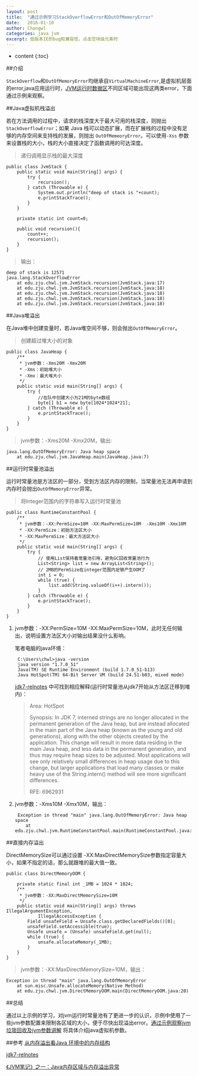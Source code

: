 ```yaml
---
layout: post
title:  "通过示例学习StackOverflowError和OutOfMemoryError"
date:   2016-01-10
author: Changwl
categories: java jvm
excerpt: 低版本IE的bug和兼容性，点击空块级元素时
---
```


* content
{:toc}


##介绍

`StackOverflow`和`OutOfMemoryError`均继承自`VirtualMachineError`,是虚拟机层面的error,java应用运行时，[JVM运行时数据区](/2016/01/05/jvm/runtime/data/area "JVM运行时数据区")不同区域可能出现这两类error，下面通过示例来观察。


##Java虚拟机栈溢出

若在方法调用的过程中，请求的栈深度大于最大可用的栈深度，则抛出`StackOverflowError`；如果 Java 栈可以动态扩展，而在扩展栈的过程中没有足够的内存空间来支持栈的发展，则抛出 `OutOfMemeoryError`。可以使用`-Xss` 参数来设置栈的大小，栈的大小直接决定了函数调用的可达深度。

> 递归调用显示栈的最大深度

    public class JvmStack {
        public static void main(String[] args) {
            try {
                recursion();
            } catch (Throwable e) {
                System.out.println("deep of stack is "+count);
                e.printStackTrace();
            }
        }
        
        private static int count=0;
        
        public void recursion(){
            count++;
            recursion();
        }
    }

> 输出：
    
    deep of stack is 12571
    java.lang.StackOverflowError
        at edu.zju.chwl.jvm.JvmStack.recursion(JvmStack.java:17)
        at edu.zju.chwl.jvm.JvmStack.recursion(JvmStack.java:18)
        at edu.zju.chwl.jvm.JvmStack.recursion(JvmStack.java:18)
        at edu.zju.chwl.jvm.JvmStack.recursion(JvmStack.java:18)
        at edu.zju.chwl.jvm.JvmStack.recursion(JvmStack.java:18)


##Java堆溢出

在Java堆中创建变量时，若Java堆空间不够，则会抛出`OutOfMemoryError`。

> 创建超过堆大小的对象

    public class JavaHeap {
        /**
         * jvm参数：-Xms20M -Xmx20M
         * -Xms：初始堆大小
         * -Xmx：最大堆大小
         */
        public static void main(String[] args) {        
            try {
                //在队中创建大小为21M的byte数组
                byte[] b1 = new byte[1024*1024*21];
            } catch (Throwable e) {
                e.printStackTrace();
            }                        
        }
    }

> jvm参数：-Xms20M -Xmx20M，输出:

    java.lang.OutOfMemoryError: Java heap space
        at edu.zju.chwl.jvm.JavaHeap.main(JavaHeap.java:7)



##运行时常量池溢出

运行时常量池是方法区的一部分，受到方法区内存的限制，当常量池无法再申请到内存时会抛出`OutOfMemoryError`异常。

> 将Integer范围内的字符串写入运行时常量池

    public class RuntimeConstantPool {
        /**
         * jvm参数：-XX:PermSize=10M -XX:MaxPermSize=10M  -Xms10M -Xmx10M
         * -XX:PermSize：初始方法区大小
         * -XX:MaxPermSize：最大方法区大小
         */
        public static void main(String[] args) {
            try {
                // 使用List保持着常量池引用，避免GC回收常量池行为
                List<String> list = new ArrayList<String>();
                // 2MB的PermSize在integer范围内足够产生OOM了
                int i = 0;
                while (true) {
                    list.add(String.valueOf(i++).intern());
                }
            } catch (Throwable e) {
                e.printStackTrace();
            }
        }
    }


1. jvm参数：-XX:PermSize=10M -XX:MaxPermSize=10M，此时无任何输出，说明设置方法区大小对输出结果没什么影响。

    笔者电脑的java环境：
    
        C:\Users\chwl>java -version
        java version "1.7.0_51"
        Java(TM) SE Runtime Environment (build 1.7.0_51-b13)
        Java HotSpot(TM) 64-Bit Server VM (build 24.51-b03, mixed mode)
   
    [jdk7-relnotes](http://www.oracle.com/technetwork/java/javase/jdk7-relnotes-418459.html "jdk7-relnotes") 中可找到相应解释(运行时常量池从jdk7开始从方法区迁移到堆内)：
    
    > Area: HotSpot
    > 
    > Synopsis: In JDK 7, interned strings are no longer allocated in the permanent generation of the Java heap, but are instead allocated in the main part of the Java heap (known as the young and old generations), along with the other objects created by the application. This change will result in more data residing in the main Java heap, and less data in the permanent generation, and thus may require heap sizes to be adjusted. Most applications will see only relatively small differences in heap usage due to this change, but larger applications that load many classes or make heavy use of the String.intern() method will see more significant differences.
    > 
    > RFE: 6962931
       

2. jvm参数：-Xms10M -Xmx10M，输出：

        Exception in thread "main" java.lang.OutOfMemoryError: Java heap space
           at edu.zju.chwl.jvm.RuntimeConstantPool.main(RuntimeConstantPool.java:19)

##直接内存溢出

DirectMemorySize可以通过设置 -XX:MaxDirectMemorySize参数指定容量大小，如果不指定的话，那么就跟堆的最大值一致。

    public class DirectMemoryOOM {
    
        private static final int _1MB = 1024 * 1024;
        /**
         * jvm参数：-XX:MaxDirectMemorySize=10M
         */
        public static void main(String[] args) throws IllegalArgumentException,
                IllegalAccessException {
            Field unsafeField = Unsafe.class.getDeclaredFields()[0];
            unsafeField.setAccessible(true);
            Unsafe unsafe = (Unsafe) unsafeField.get(null);
            while (true) {
                unsafe.allocateMemory(_1MB);
            }
        }
    }

> jvm参数：-XX:MaxDirectMemorySize=10M，输出：

    Exception in thread "main" java.lang.OutOfMemoryError
        at sun.misc.Unsafe.allocateMemory(Native Method)
        at edu.zju.chwl.jvm.DirectMemoryOOM.main(DirectMemoryOOM.java:20)


##总结

通过以上示例的学习，对jvm运行时常量池有了更进一步的认识，示例中使用了一些jvm参数配置来限制各区域的大小，便于尽快出现溢出error。[通过示例观察jvm垃圾回收及jvm参数讲解](/2016/01/11/jvm-gc-arguments "jvm arguments") 将具体介绍java虚拟机参数。


##参考
[从内存溢出看Java 环境中的内存结构](http://www.cnblogs.com/fantiantian/p/3658489.html "从内存溢出看Java 环境中的内存结构")

[jdk7-relnotes](http://www.oracle.com/technetwork/java/javase/jdk7-relnotes-418459.html "jdk7-relnotes")

[《JVM笔记》之一：Java内存区域与内存溢出异常](http://yidao620c.iteye.com/blog/1938886 "《JVM笔记》之一：Java内存区域与内存溢出异常")

